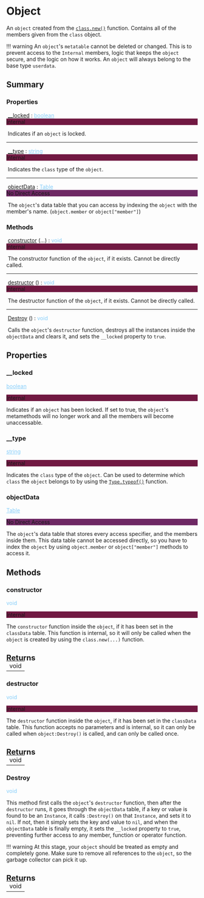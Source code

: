 # Object

An `object` created from the [`class.new()`](class.md#new) function. Contains all of the members given from the `class` object.

!!! warning
    An `object`'s `metatable` cannot be deleted or changed. This is to prevent access to the `Internal` members, logic that keeps the `object` secure, and the logic on how it works. An `object` will always belong to the base type `userdata`.

## Summary

<!------------------------- PROPERTIES -------------------------!-->

<h3 markdown="1" class="apiReferenceSummaryTitle"> Properties </h3>

<div>&nbsp;<a href="#__locked">__locked</a> : <a href="https://create.roblox.com/docs/luau/booleans" style="color: lightskyblue;">boolean</a><div class="apiReferenceAccessBox" style="background-color: rgb(113, 25, 66)">Internal</div></div>

&nbsp;Indicates if an `object` is locked. 

----------------------

<div>&nbsp;<a href="#__type">__type</a> : <a href="https://create.roblox.com/docs/luau/strings" style="color: lightskyblue;">string</a><div class="apiReferenceAccessBox" style="background-color: rgb(113, 25, 66)">Internal</div></div>

&nbsp;Indicates the `class` type of the `object`. 

-----------------------

<div>&nbsp;<a href="#objectdata">objectData</a> : <a href="https://create.roblox.com/docs/luau/tables" style="color: lightskyblue;">Table</a><div class="apiReferenceAccessBox" style="background-color: rgb(110, 40, 100)">No Direct Access</div></div>

&nbsp;The `object`'s data table that you can access by indexing the `object` with the member's name. (`object.member` or `object["member"]`)

<!------------------------- METHODS -------------------------!-->

<h3 markdown="1" class="apiReferenceSummaryTitle"> Methods </h3>

<div>&nbsp;<a href="#constructor">constructor</a> (...) : <a style="color: lightskyblue;">void</a><div class="apiReferenceAccessBox" style="background-color: rgb(113, 25, 66)">Internal</div></div>

&nbsp;The constructor function of the `object`, if it exists. Cannot be directly called.

----------------------

<div>&nbsp;<a href="#destructor">destructor</a> () : <a style="color: lightskyblue;">void</a><div class="apiReferenceAccessBox" style="background-color: rgb(113, 25, 66)">Internal</div></div>

&nbsp;The destructor function of the `object`, if it exists. Cannot be directly called.

----------------------

&nbsp;[Destroy](#destroy) () : <a style="color: lightskyblue;">void</a>

&nbsp;Calls the `object`'s `destructor` function, destroys all the instances inside the `objectData` and clears it, and sets the `__locked` property to `true`.

## Properties

### __locked 
<a href="https://create.roblox.com/docs/luau/booleans" style="color: lightskyblue;">boolean</a>
<div class="apiReferenceAccessBox" style="background-color: rgb(113, 25, 66); float: none">Internal</div>

Indicates if an `object` has been locked. If set to true, the `object`'s metamethods will no longer work and all the members will become unaccessable. 


### __type 
<a href="https://create.roblox.com/docs/luau/strings" style="color: lightskyblue;">string</a>
<div class="apiReferenceAccessBox" style="background-color: rgb(113, 25, 66); float: none">Internal</div>

Indicates the `class` type of the `object`. Can be used to determine which `class` the `object` belongs to by using the [`Type.typeof()`](../classFunctions/type/typeof.md) function.


### objectData 
<a href="https://create.roblox.com/docs/luau/tables" style="color: lightskyblue;">Table</a>
<div class="apiReferenceAccessBox" style="background-color: rgb(110, 40, 100); float: none">No Direct Access</div>

The `object`'s data table that stores every access specifier, and the members inside them. This data table cannot be accessed directly, so you have to index the `object` by using `object.member` or `object["member"]` methods to access it.

## Methods

### constructor
<a style="color: lightskyblue;">void</a>
<div class="apiReferenceAccessBox" style="background-color: rgb(113, 25, 66); float: none">Internal</div>

The `constructor` function inside the `object`, if it has been set in the `classData` table. This function is internal, so it will only be called when the `object` is created by using the `class.new(...)` function.

<h4 style="font-size: 20px; margin-bottom: -20px"> Returns </h4>
<div markdown="1">
<div class="md-typeset__scrollwrap"><div class="md-typeset__table">
<table>
<tbody>
<tr>
<td class="apiReferenceMethodBox">void</td>
</tr>
<tr>
</tbody>
</table>
</div>
</div>

### destructor
<a style="color: lightskyblue;">void</a>
<div class="apiReferenceAccessBox" style="background-color: rgb(113, 25, 66); float: none">Internal</div>

The `destructor` function inside the `object`, if it has been set in the `classData` table. This function accepts no parameters and is internal, so it can only be called when `object:Destroy()` is called, and can only be called once. 

<h4 style="font-size: 20px; margin-bottom: -20px"> Returns </h4>
<div markdown="1">
<div class="md-typeset__scrollwrap"><div class="md-typeset__table">
<table>
<tbody>
<tr>
<td class="apiReferenceMethodBox">void</td>
</tr>
<tr>
</tbody>
</table>
</div>
</div>

### Destroy
<a style="color: lightskyblue;">void</a>

This method first calls the `object`'s `destructor` function, then after the `destructor` runs, it goes through the `objectData` table, if a key or value is found to be an `Instance`, it calls `:Destroy()` on that `Instance`, and sets it to `nil`. If not, then it simply sets the key and value to `nil`, and when the `objectData` table is finally empty, it sets the `__locked` property to `true`, preventing further access to any member, function or operator function. 

!!! warning
    At this stage, your `object` should be treated as empty and completely gone. Make sure to remove all references to the `object`, so the garbage collector can pick it up.

<h4 style="font-size: 20px; margin-bottom: -20px"> Returns </h4>
<div markdown="1">
<div class="md-typeset__scrollwrap"><div class="md-typeset__table">
<table>
<tbody>
<tr>
<td class="apiReferenceMethodBox">void</td>
</tr>
<tr>
</tbody>
</table>
</div>
</div>

